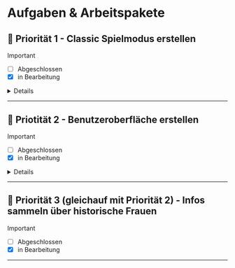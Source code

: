 # Aufgaben & Arbeitspakete
## 🚨 Priorität 1 - **Classic Spielmodus erstellen**  
> [!IMPORTANT]
> - [ ] Abgeschlossen
> - [x] in Bearbeitung
<details>
   
### Arbeitspaketbeschreibung:
Dieses Arbeitspaket umfasst die technische Umsetzung des "Classic Puzzle"-Spielmodus. Es zielt darauf ab, die Spiellogik zu definieren, in Teilaufgaben zu zerlegen und eine Lösung für die Logik des Spiels zu entwickeln, die später in die Benutzeroberfläche integriert wird.

### Beschreibung:
Der Classic Puzzle Spielmodus soll ein Bild in ein 4x4-Gitter zerteilen und die Teile zufällig anordnen. Der Spieler muss zwei Teile anklicken, um sie zu vertauschen, bis das ursprüngliche Bild korrekt zusammengesetzt ist.

### Verantwortliche/r:
- Felipe
- Jano
- Caner

### Ziel / Ergebnisse:
- [x] Spiellogik so entwickeln, dass sie unabhängig von der Benutzeroberfläche getestet und später in **HTML** eingebettet werden kann.
- [ ] funktionierende Logik für die Zerteilung und Zufällige Anordnung eines Bildes
- [ ] Spiellogik sollte modular und erweiterbar für zukünftige Features sein

### Ressourcen:
- Entwicklungsumgebung (VS Code, GitHub Repository)
- Technologien: JavaScript oder Java (nach Rechercheergebnis)
- Zeitaufwand: ca. 6 Stunden (2 Stunden Recherche, 4 Stunden Implementierung der Logik)

### Abhängigkeiten:
- Entscheidung, welche Technologie (`Java` oder `JavaScript`) für die Umsetzung der Spiellogik verwendet wird.
- Vorhandene Bilddateien für den Puzzlemodus

### Risiken / Herausforderungen:
- Kann die Spiellogik bereits entworfen werden, bevor die Benutzeroberfläche feststeht?
- Technische Machbarkeit der Logik-Umsetzung in JavaScript oder Java, bevor HTML eingebunden wird
- Unklarheiten bei der Implementierung der Zerteilung des Bildes und der zufälligen Anordnung


### Dokumentation:
- [ ]  Dokumentation zur technischen Umsetzung der Spiellogik
- [ ] Rechercheergebnisse zu den Technologien
- [ ] Code-Dokumentation (Kommentare im Code und README im Repository)



### Zeitrahmen:
- **Startdatum:** 20. September 2024
- **Enddatum:** 25. September 2024
- **Status:** In Bearbeitung

</details>

--- 

## 🚀  Priotität 2 - **Benutzeroberfläche erstellen**
> [!IMPORTANT]
> - [ ] Abgeschlossen
> - [x] in Bearbeitung

<details>

### Arbeitspaketbeschreibung:
Dieses Arbeitspaket konzentriert sich auf die Entwicklung der Benutzeroberfläche. Die Aufgaben umfassen das Erstellen von Prototypen, die schrittweise in HTML und CSS überführt werden, um eine funktionale Oberfläche zu entwickeln.


### Beschreibung:
Zunächst werden Papierprototypen erstellt, gefolgt von einem digitalen Prototyp in Figma. Diese Prototypen werden dann in HTML und CSS überführt, um die Benutzeroberfläche des Spiels zu realisieren.

### Verantwortliche/r:
- Patrick
- Muzamil

### Ziel / Ergebnisse:
- [x] Fertigstellung der Papierprototypen
- [ ] Erstellung des Figma-Prototyps
- [ ] Umsetzung der Benutzeroberfläche in HTML und CSS basierend auf den Prototypen

### Ressourcen:
- Figma (für den digitalen Prototyp)
- HTML/CSS (für die Umsetzung der Benutzeroberfläche)
- Entwicklungsumgebung (VS Code, GitHub Repository)

### Abhängigkeiten:
- Fertigstellung der Prototypen (Papier und Figma) als Grundlage für die HTML/CSS-Umsetzung
- Lizenz für Figma (siehe Risiken)

### Risiken / Herausforderungen:
- **Figma Lizenz**: Wir benötigen eine Lizenz für Figma, um den digitalen Prototyp zu erstellen und zu bearbeiten


### Dokumentation:
- [ ] Screenshots und Dateien der Papierprototypen
- [ ] Figma-Dateien des digitalen Prototyps
- [ ] Kommentierter HTML/CSS-Code und README im Repository



### Zeitrahmen:
- **Startdatum:** 18. September 2024
- **Enddatum:** 22. September 2024
- **Status:** In Bearbeitung

</details>

--- 

## 🚀 Priorität 3 (gleichauf mit Priorität 2) - **Infos sammeln über historische Frauen** 
> [!IMPORTANT]
> - [ ] Abgeschlossen
> - [x] in Bearbeitung



---





